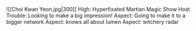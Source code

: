 ![[Choi Kwan Yeon.jpg|300]]
High: Hyperfixated Martian Magic Show Host
Trouble: Looking to make a big impression! 
Aspect: Going to make it to a bigger network
Aspect: knows all about lumen
Aspect: witchery radar